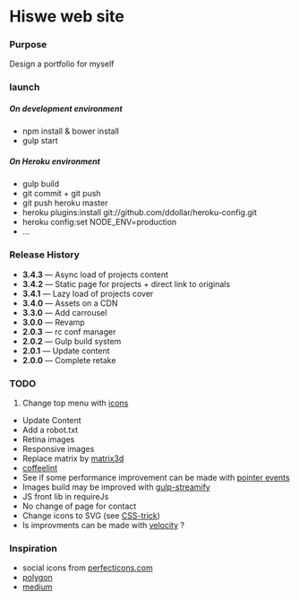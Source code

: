 # Hiswe web site

### Purpose

Design a portfolio for myself

### launch

##### On development environment
- npm install & bower install
- gulp start

##### On Heroku environment
- gulp build
- git commit + git push
- git push heroku master
- heroku plugins:install git://github.com/ddollar/heroku-config.git
- heroku config:set NODE_ENV=production
- …

### Release History

- **3.4.3** — Async load of projects content 
- **3.4.2** — Static page for projects + direct link to originals
- **3.4.1** — Lazy load of projects cover 
- **3.4.0** — Assets on a CDN
- **3.3.0** — Add carrousel
- **3.0.0** — Revamp
- **2.0.3** — rc conf manager
- **2.0.2** — Gulp build system
- **2.0.1** — Update content
- **2.0.0** — Complete retake

### TODO

1. Change top menu with [icons](http://css-tricks.com/svg-sprites-use-better-icon-fonts/)
- Update Content
- Add a robot.txt
- Retina images
- Responsive images 
- Replace matrix by [matrix3d](http://9elements.com/html5demos/matrix3d/)
- [coffeelint](https://www.npmjs.org/package/gulp-coffeelint/)
- See if some performance improvement can be made with [pointer events](http://www.thecssninja.com/javascript/pointer-events-60fps)
- Images build may be improved with [gulp-streamify](https://github.com/nfroidure/gulp-streamify)
- JS front lib in requireJs
- No change of page for contact
- Change icons to SVG (see [CSS-trick](http://css-tricks.com/icon-fonts-vs-svg/))
- Is improvments can be made with [velocity](http://julian.com/research/velocity/) ?

### Inspiration

- social icons from [perfecticons.com](http://perfecticons.com/)
- [polygon](http://www.polygon.com/2014/4/7/5582644/mlb-14-the-show-review)
- [medium](https://medium.com/gulp-js-build/23812e4c9ec1)